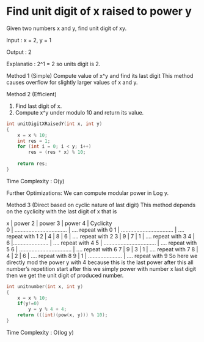 # Find unit digit of x raised to power y

Given two numbers x and y, find unit digit of xy.

Input  : x = 2, y = 1
    
Output : 2
    
Explanatio : 2^1 = 2 so units digit is 2.



Method 1 (Simple) Compute value of x^y and find its last digit
This method causes overflow for slightly larger values of x and y.

Method 2 (Efficient)
1) Find last digit of x.
2) Compute x^y under modulo 10 and return its value.

```cpp
int unitDigitXRaisedY(int x, int y) 
{  
    x = x % 10;
    int res = 1; 
    for (int i = 0; i < y; i++) 
        res = (res * x) % 10; 
  
    return res; 
} 
```
Time Complexity : O(y)

Further Optimizations: We can compute modular power in Log y.

Method 3 (Direct based on cyclic nature of last digit)
This method depends on the cyclicity with the last digit of x that is

x   |  power 2  |  power 3  |   power 4  | Cyclicity  
0   | .................................. |  .... repeat with 0
1   | .................................. |  .... repeat with 1
2   |     4     |     8     |      6     | .... repeat with 2
3   |     9     |     7     |      1     | .... repeat with 3
4   |     6     |....................... |  .... repeat with 4
5   | .................................. |  .... repeat with 5
6   | .................................. |  .... repeat with 6
7   |     9     |     3     |      1     | .... repeat with 7
8   |     4     |     2     |      6     | .... repeat with 8
9   |     1     | ...................... |  .... repeat with 9 
So here we directly mod the power y with 4 because this is the last power after this all number’s repetition start
after this we simply power with number x last digit then we get the unit digit of produced number.

```cpp
int unitnumber(int x, int y) 
{ 
    x = x % 10; 
    if(y!=0) 
        y = y % 4 + 4; 
    return (((int)(pow(x, y))) % 10); 
} 
```
Time Complexity : O(log y)
